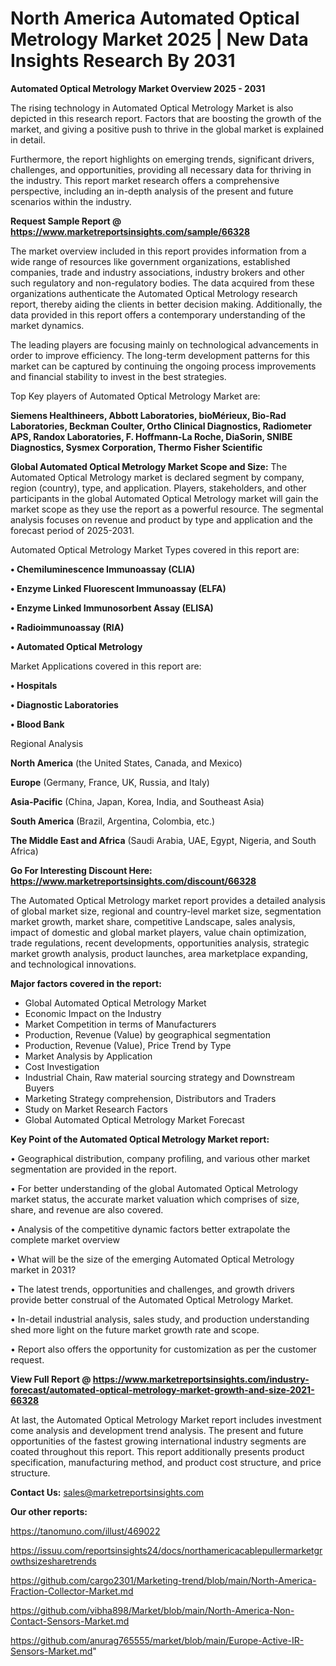 # North America Automated Optical Metrology Market 2025 | New Data Insights Research By 2031

<Strong> Automated Optical Metrology Market Overview 2025 - 2031</strong>

The rising technology in Automated Optical Metrology Market is also depicted in this research report. Factors that are boosting the growth of the market, and giving a positive push to thrive in the global market is explained in detail.

Furthermore, the report highlights on emerging trends, significant drivers, challenges, and opportunities, providing all necessary data for thriving in the industry. This report market research offers a comprehensive perspective, including an in-depth analysis of the present and future scenarios within the industry.

<strong>Request Sample Report @ <a href=https://www.marketreportsinsights.com/sample/66328>https://www.marketreportsinsights.com/sample/66328</a></strong>

The market overview included in this report provides information from a wide range of resources like government organizations, established companies, trade and industry associations, industry brokers and other such regulatory and non-regulatory bodies. The data acquired from these organizations authenticate the Automated Optical Metrology research report, thereby aiding the clients in better decision making. Additionally, the data provided in this report offers a contemporary understanding of the market dynamics.

The leading players are focusing mainly on technological advancements in order to improve efficiency. The long-term development patterns for this market can be captured by continuing the ongoing process improvements and financial stability to invest in the best strategies.

Top Key players of Automated Optical Metrology Market are:

<strong>Siemens Healthineers, Abbott Laboratories, bioMérieux, Bio-Rad Laboratories, Beckman Coulter, Ortho Clinical Diagnostics, Radiometer APS, Randox Laboratories, F. Hoffmann-La Roche, DiaSorin, SNIBE Diagnostics, Sysmex Corporation, Thermo Fisher Scientific</strong>

<strong><b>Global Automated Optical Metrology Market Scope and Size:</b></strong>
The Automated Optical Metrology market is declared segment by company, region (country), type, and application. Players, stakeholders, and other participants in the global Automated Optical Metrology market will gain the market scope as they use the report as a powerful resource. The segmental analysis focuses on revenue and product by type and application and the forecast period of 2025-2031.

Automated Optical Metrology Market Types covered in this report are:

<strong>• Chemiluminescence Immunoassay (CLIA)

• Enzyme Linked Fluorescent Immunoassay (ELFA)

• Enzyme Linked Immunosorbent Assay (ELISA)

• Radioimmunoassay (RIA)

• Automated Optical Metrology</strong>

Market Applications covered in this report are:

<strong>• Hospitals

• Diagnostic Laboratories

• Blood Bank</strong> 

Regional Analysis

<strong>North America</strong> (the United States, Canada, and Mexico)

<strong>Europe</strong> (Germany, France, UK, Russia, and Italy)

<strong>Asia-Pacific</strong> (China, Japan, Korea, India, and Southeast Asia)

<strong>South America</strong> (Brazil, Argentina, Colombia, etc.)

<strong>The Middle East and Africa</strong> (Saudi Arabia, UAE, Egypt, Nigeria, and South Africa)

<strong>Go For Interesting Discount Here: <a href=https://www.marketreportsinsights.com/discount/66328>https://www.marketreportsinsights.com/discount/66328</a></strong>

The Automated Optical Metrology market report provides a detailed analysis of global market size, regional and country-level market size, segmentation market growth, market share, competitive Landscape, sales analysis, impact of domestic and global market players, value chain optimization, trade regulations, recent developments, opportunities analysis, strategic market growth analysis, product launches, area marketplace expanding, and technological innovations.

<strong><b>Major factors covered in the report:</b></strong>
<ul>
  <li>Global Automated Optical Metrology Market </li>
  <li>Economic Impact on the Industry</li>
  <li>Market Competition in terms of Manufacturers</li>
  <li>Production, Revenue (Value) by geographical segmentation</li>
  <li>Production, Revenue (Value), Price Trend by Type</li>
  <li>Market Analysis by Application</li>
  <li>Cost Investigation</li>
  <li>Industrial Chain, Raw material sourcing strategy and Downstream Buyers</li>
  <li>Marketing Strategy comprehension, Distributors and Traders</li>
  <li>Study on Market Research Factors</li>
  <li>Global Automated Optical Metrology Market Forecast</li>
</ul>

<strong><b>Key Point of the Automated Optical Metrology Market report:</b></strong>

• Geographical distribution, company profiling, and various other market segmentation are provided in the report.

• For better understanding of the global Automated Optical Metrology market status, the accurate market valuation which comprises of size, share, and revenue are also covered.

• Analysis of the competitive dynamic factors better extrapolate the complete market overview

• What will be the size of the emerging Automated Optical Metrology market in 2031?

• The latest trends, opportunities and challenges, and growth drivers provide better construal of the Automated Optical Metrology Market.

• In-detail industrial analysis, sales study, and production understanding shed more light on the future market growth rate and scope.

• Report also offers the opportunity for customization as per the customer request.

<strong><b>View Full Report @ <a href=https://www.marketreportsinsights.com/industry-forecast/automated-optical-metrology-market-growth-and-size-2021-66328>https://www.marketreportsinsights.com/industry-forecast/automated-optical-metrology-market-growth-and-size-2021-66328</a></b></strong>


At last, the Automated Optical Metrology Market report includes investment come analysis and development trend analysis. The present and future opportunities of the fastest growing international industry segments are coated throughout this report. This report additionally presents product specification, manufacturing method, and product cost structure, and price structure.

<strong>Contact Us:</strong>
sales@marketreportsinsights.com

<strong>Our other reports:</strong>

<a href=https://tanomuno.com/illust/469022>https://tanomuno.com/illust/469022</a>

<a href=https://issuu.com/reportsinsights24/docs/northamericacablepullermarketgrowthsizesharetrends>https://issuu.com/reportsinsights24/docs/northamericacablepullermarketgrowthsizesharetrends</a>

<a href=https://github.com/cargo2301/Marketing-trend/blob/main/North-America-Fraction-Collector-Market.md>https://github.com/cargo2301/Marketing-trend/blob/main/North-America-Fraction-Collector-Market.md</a>

<a href=https://github.com/vibha898/Market/blob/main/North-America-Non-Contact-Sensors-Market.md>https://github.com/vibha898/Market/blob/main/North-America-Non-Contact-Sensors-Market.md</a>

<a href=https://github.com/anurag765555/market/blob/main/Europe-Active-IR-Sensors-Market.md>https://github.com/anurag765555/market/blob/main/Europe-Active-IR-Sensors-Market.md</a>"
